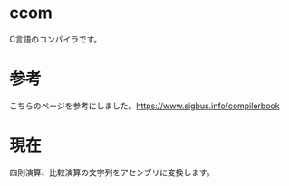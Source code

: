 # ccom
C言語のコンパイラです。

# 参考
こちらのページを参考にしました。https://www.sigbus.info/compilerbook

# 現在
四則演算、比較演算の文字列をアセンブリに変換します。